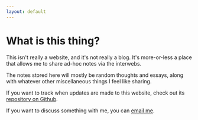 ```yaml
---
layout: default
---
```


# What is this thing?

This isn't really a website, and it's not really a blog. It's more-or-less a
place that allows me to share ad-hoc notes via the interwebs.

The notes stored here will mostly be random thoughts and essays, along
with whatever other miscellaneous things I feel like sharing.

If you want to track when updates are made to this website, check out its
[repository 
on Github](http://github.com/sandal/notes.majesticseacreature.com). 


If you want to discuss something with me, you can [email
me](mailto:gregory.t.brown@gmail.com).
